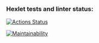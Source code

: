 ### Hexlet tests and linter status:
[![Actions Status](https://github.com/vic10898/frontend-project-44/actions/workflows/hexlet-check.yml/badge.svg)](https://github.com/vic10898/frontend-project-44/actions)

[![Maintainability](https://api.codeclimate.com/v1/badges/221029c7a5b9df740fdc/maintainability)](https://codeclimate.com/github/vic10898/frontend-project-44/maintainability)